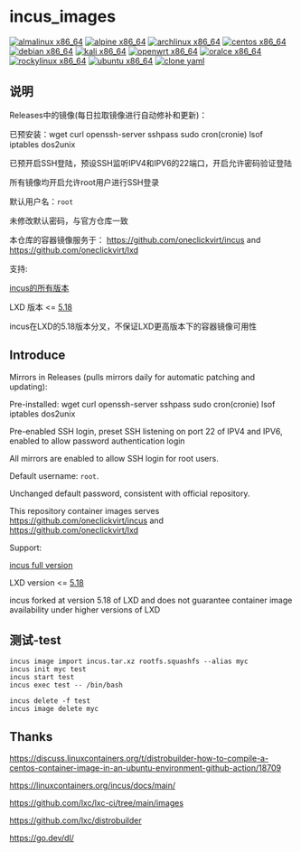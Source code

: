 # incus_images

[![almalinux x86_64](https://github.com/oneclickvirt/incus_images/actions/workflows/almalinux_x86_64.yml/badge.svg)](https://github.com/oneclickvirt/incus_images/actions/workflows/almalinux_x86_64.yml) [![alpine x86_64](https://github.com/oneclickvirt/incus_images/actions/workflows/alpine_x86_64.yml/badge.svg)](https://github.com/oneclickvirt/incus_images/actions/workflows/alpine_x86_64.yml) [![archlinux x86_64](https://github.com/oneclickvirt/incus_images/actions/workflows/archlinux_x86_64.yml/badge.svg)](https://github.com/oneclickvirt/incus_images/actions/workflows/archlinux_x86_64.yml) [![centos x86_64](https://github.com/oneclickvirt/incus_images/actions/workflows/centos_x86_64.yml/badge.svg)](https://github.com/oneclickvirt/incus_images/actions/workflows/centos_x86_64.yml) [![debian x86_64](https://github.com/oneclickvirt/incus_images/actions/workflows/debian_x86_64.yml/badge.svg)](https://github.com/oneclickvirt/incus_images/actions/workflows/debian_x86_64.yml) [![kali x86_64](https://github.com/oneclickvirt/incus_images/actions/workflows/kali_x86_64.yml/badge.svg)](https://github.com/oneclickvirt/incus_images/actions/workflows/kali_x86_64.yml) [![openwrt x86_64](https://github.com/oneclickvirt/incus_images/actions/workflows/openwrt_x86_64.yml/badge.svg)](https://github.com/oneclickvirt/incus_images/actions/workflows/openwrt_x86_64.yml) [![oralce x86_64](https://github.com/oneclickvirt/incus_images/actions/workflows/oralce_x86_64.yml/badge.svg)](https://github.com/oneclickvirt/incus_images/actions/workflows/oralce_x86_64.yml) [![rockylinux x86_64](https://github.com/oneclickvirt/incus_images/actions/workflows/rockylinux_x86_64.yml/badge.svg)](https://github.com/oneclickvirt/incus_images/actions/workflows/rockylinux_x86_64.yml) [![ubuntu x86_64](https://github.com/oneclickvirt/incus_images/actions/workflows/ubuntu_x86_64.yml/badge.svg)](https://github.com/oneclickvirt/incus_images/actions/workflows/ubuntu_x86_64.yml) [![clone yaml](https://github.com/oneclickvirt/incus_images/actions/workflows/clone_yaml.yml/badge.svg)](https://github.com/oneclickvirt/incus_images/actions/workflows/clone_yaml.yml)

## 说明

Releases中的镜像(每日拉取镜像进行自动修补和更新)：

已预安装：wget curl openssh-server sshpass sudo cron(cronie) lsof iptables dos2unix

已预开启SSH登陆，预设SSH监听IPV4和IPV6的22端口，开启允许密码验证登陆

所有镜像均开启允许root用户进行SSH登录

默认用户名：```root```

未修改默认密码，与官方仓库一致

本仓库的容器镜像服务于： https://github.com/oneclickvirt/incus and https://github.com/oneclickvirt/lxd

支持:

[incus的所有版本](https://github.com/lxc/incus)

LXD 版本 <= [5.18](https://github.com/canonical/lxd/releases/tag/lxd-5.18) 

incus在LXD的5.18版本分叉，不保证LXD更高版本下的容器镜像可用性

## Introduce

Mirrors in Releases (pulls mirrors daily for automatic patching and updating):

Pre-installed: wget curl openssh-server sshpass sudo cron(cronie) lsof iptables dos2unix

Pre-enabled SSH login, preset SSH listening on port 22 of IPV4 and IPV6, enabled to allow password authentication login

All mirrors are enabled to allow SSH login for root users.

Default username: ```root```.

Unchanged default password, consistent with official repository.

This repository container images serves https://github.com/oneclickvirt/incus and https://github.com/oneclickvirt/lxd

Support:

[incus full version](https://github.com/lxc/incus)

LXD version <= [5.18](https://github.com/canonical/lxd/releases/tag/lxd-5.18)

incus forked at version 5.18 of LXD and does not guarantee container image availability under higher versions of LXD

## 测试-test

```
incus image import incus.tar.xz rootfs.squashfs --alias myc
incus init myc test
incus start test
incus exec test -- /bin/bash
```

```
incus delete -f test
incus image delete myc
```

## Thanks

https://discuss.linuxcontainers.org/t/distrobuilder-how-to-compile-a-centos-container-image-in-an-ubuntu-environment-github-action/18709

https://linuxcontainers.org/incus/docs/main/

https://github.com/lxc/lxc-ci/tree/main/images

https://github.com/lxc/distrobuilder

https://go.dev/dl/
